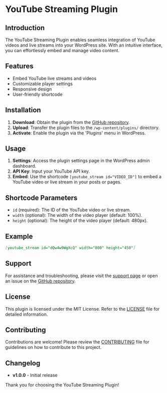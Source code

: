 # YouTube Streaming Plugin

## Introduction
The YouTube Streaming Plugin enables seamless integration of YouTube videos and live streams into your WordPress site. With an intuitive interface, you can effortlessly embed and manage video content.

## Features
- Embed YouTube live streams and videos
- Customizable player settings
- Responsive design
- User-friendly shortcode

## Installation
1. **Download**: Obtain the plugin from the [GitHub repository](#).
2. **Upload**: Transfer the plugin files to the `/wp-content/plugins/` directory.
3. **Activate**: Enable the plugin via the 'Plugins' menu in WordPress.

## Usage
1. **Settings**: Access the plugin settings page in the WordPress admin dashboard.
2. **API Key**: Input your YouTube API key.
3. **Embed**: Use the shortcode `[youtube_stream id="VIDEO_ID"]` to embed a YouTube video or live stream in your posts or pages.

## Shortcode Parameters
- `id` (required): The ID of the YouTube video or live stream.
- `width` (optional): The width of the video player (default: 100%).
- `height` (optional): The height of the video player (default: 480px).

## Example
```markdown
[youtube_stream id="dQw4w9WgXcQ" width="800" height="450"]
```

## Support
For assistance and troubleshooting, please visit the [support page](#) or open an issue on the [GitHub repository](#).

## License
This plugin is licensed under the MIT License. Refer to the [LICENSE](#) file for detailed information.

## Contributing
Contributions are welcome! Please review the [CONTRIBUTING](#) file for guidelines on how to contribute to this project.

## Changelog
- **v1.0.0** - Initial release

Thank you for choosing the YouTube Streaming Plugin!